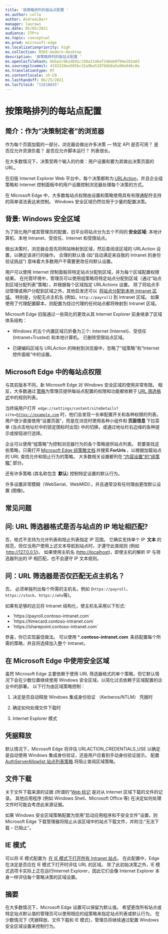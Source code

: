 ```yaml
---
title: '按策略排列的每站点配置 '
ms.author: collw
author: AndreaLBarr
manager: laurawi
ms.date: 05/03/2021
audience: ITPro
ms.topic: conceptual
ms.prod: microsoft-edge
ms.localizationpriority: high
ms.collection: M365-modern-desktop
description: '按策略排列的每站点配置 '
ms.openlocfilehash: 6bba2c9b1d691c338a3146ef246de9f94e262a03
ms.sourcegitcommit: 4192328ee585bc32a9be528766b8a5a98e046c8e
ms.translationtype: HT
ms.contentlocale: zh-CN
ms.lasthandoff: 06/25/2021
ms.locfileid: "11618035"
---
```

# <a name="persite-configuration-by-policy"></a>按策略排列的每站点配置

## <a name="introduction-browsers-as-decision-makers"></a>简介：作为“决策制定者”的浏览器

作为每个页面加载的一部分，浏览器会做出许多决策 — 特定 API 是否可用？ 是否应允许资源负载？ 是否应允许脚本运行？ 列表很长。

在大多数情况下，决策受两个输入的约束：用户设置和要为其做出决策页面的 URL。

在旧版 Internet Explorer Web 平台中，每个决策都称为 [URLAction](/previous-versions/windows/internet-explorer/ie-developer/platform-apis/ms537178%28v%3dvs.85%29)，并且企业组策略和 Internet 控制面板中的用户设置控制浏览器处理每个决策的方式。  

在 Microsoft Edge 中，大多数每站点权限由设置和策略使用具有有限通配符支持的简单语法表达来控制。 Windows 安全区域仍然仅用于少量的配置决策。

## <a name="background-windows-security-zones"></a>背景: Windows 安全区域

为了简化用户或其管理员的配置，旧平台将站点分为五个不同的 **安全区域:** 本地计算机、本地 Intranet、受信任、Internet 和受限站点。

做出决策时，浏览器会首先将网站映射到区域，然后查阅该区域的 URLAction 设置，以确定该进行的操作。 合理的默认值 (如“自动满足来自我的 Intranet 的身份验证挑战”) 意味着大多数用户不需要更改任何默认设置。

用户可以使用 Internet 控制面板将特定站点分配到区域，并为每个区域配置权限结果。 在托管环境中，管理员可以使用组策略将特定站点分配到区域（通过“站点到区域分配列表”策略），并根据每个区域指定 URLActions 设置。 除了将站点手动管理或用户分配到区域之外，其他启发还可以  [将站点分配到本地 Intranet 区域](/archive/blogs/ieinternals/the-intranet-zone)。 特别是，分配无点主机名 (例如，`http://payroll`) 到 Intranet 区域。 如果使用了代理配置脚本，则配置为绕过代理的任何站点都将映射到 Intranet 区域。

Microsoft Edge 旧版通过一些简化的更改从其 Internet Explorer 前身继承了区域体系结构：

- Windows 的五个内置区域已折叠为三个: Internet (Internet)、受信任 (Intranet+Trusted) 和本地计算机。 已删除受限站点区域。

- 已硬编码区域与 URLAction 的映射到浏览器中，忽略了“组策略”和“Internet 控件面板”中的设置。

## <a name="per-site-permissions-in-the-microsoft-edge"></a>Microsoft Edge 中的每站点权限

与其前版本不同，新 Microsoft Edge 对 Windows 安全区域的使用非常有限。 相反，大多数通过 [策略](/deployedge/microsoft-edge-policies)为管理员提供每站点配置的权限和功能都依赖于 [URL 筛选格式](/DeployEdge/edge-learnmmore-url-list-filter%20format)中的规则列表。

当终端用户打开  <code>edge://settings/content/siteDetails?site=https://example.com</code> 时，他们会发现一长串配置开关和各种权限的列表。 用户很少直接使用“设置页面”，而是在浏览时使用各种小组件和 **页面信息** 下拉菜单 (当点击地址栏中的锁定图标时出现) 中的切换，或通过地址栏右边缘的各种提示或按钮进行选择。

企业可以使用“组策略”为控制浏览器行为的各个策略提供站点列表。 若要查找这些策略，只需打开 [Microsoft Edge 组策略文档](/deployedge/microsoft-edge-policies) 并搜索 **ForUrls** ，以根据加载站点的 URL 查找允许和阻止行为的策略。 大多数相关设置都列在 [“内容设置”的“组策略”](/deployedge/microsoft-edge-policies#content-settings) 部分。

还有许多策略 (其名称包含  **默认**) 控制特定设置的默认行为。

许多设置非常模糊（WebSerial、WebMIDI），并且通常没有任何理由更改默认设置 (图像)。

## <a name="common-questions"></a>常见问题

## <a name="q-can-the-url-filter-format-match-on-a-sites-ip-address"></a>问: URL 筛选器格式是否与站点的 IP 地址相匹配?

否，格式不支持为允许列表和阻止列表指定 IP 范围。 它确实支持单个 IP  **文本** 的规范，但仅当用户使用上述文本导航到站点时，才遵守此类规则 (例如  <http://127.0.0.1/>)。 如果使用主机名 (<http://localhost>)，即使主机的解析 IP 与筛选器列出的 IP 相匹配，也不会遵守 IP 文本规则。

## <a name="q-can-url-filters-matchjustdotless-host-names"></a>问：URL 筛选器是否仅匹配无点主机名？

否。 必须单独列出每个所需的主机名，例如 (`https://payroll`、`https://stock`、`https://who`等)。

如果有足够的远见将 Intranet 结构化，使主机名采用以下形式:

- <div style="display: inline">`https://payroll.contoso-intranet.com`</div>

- <div style="display: inline">`https://timecard.contoso-intranet.com`</div>

- <div style="display: inline">`https://sharepoint.contoso-intranet.com`</div>

恭喜，你已实现最佳做法。 可以使用 ***.contoso-intranet.com**  条目配置每个所需的策略，并且将选择加入整个 Intranet。

## <a name="use-of-security-zones-inthe-microsoft-edge"></a>在 Microsoft Edge 中使用安全区域

虽然 Microsoft Edge 主要依赖于使用 URL 筛选器格式的单个策略，但它默认情况下会在少数位置继续使用 Windows 安全区域，以简化过去依赖于区域配置的企业中的部署。 以下行为由区域策略控制：

1. 决定是否自动释放 Windows 集成身份验证 （Kerberos/NTLM） 凭据时

2. 确定如何处理文件下载时

3. Internet Explorer 模式

## <a name="credential-release"></a>凭据释放

默认情况下，Microsoft Edge 将评估 URLACTION_CREDENTIALS_USE 以确定是自动使用 Windows 集成身份验证，还是用户应看到手动身份验证提示。 配置 [AuthServerAllowlist 站点列表策略](/deployedge/microsoft-edge-policies#authserverallowlist) 将阻止查阅区域策略。

## <a name="file-downloads"></a>文件下载

关于文件下载来源的证据 (所谓的“[Web 标记](https://textslashplain.com/2016/04/04/downloads-and-the-mark-of-the-web/) 是对从 Internet 区域下载的文件的记录。 其他应用程序 (例如 Windows Shell、Microsoft Office 等) 在决定如何处理文件时可能会考虑此来源证据。

如果 Windows 安全区域策略配置为禁用“启动应用程序和不安全文件”设置，则 Microsoft Edge 下载管理器将阻止从该区域中的站点下载文件，并附注:“无法下载 – 已阻止”。  

## <a name="ie-mode"></a>IE 模式

可以将 IE 模式配置为  [在 IE 模式下打开所有 Intranet 站点](/deployedge/edge-ie-mode#configure-all-intranet-sites)。 在此配置中，Edge 在决定是否应在 IE 模式下打开时评估 URL 的区域。 除了此初始决策之外，IE 模式选项卡实际上正在运行Internet Explorer，因此它们会像 Internet Explorer 本身一样评估每个策略决策的区域设置。

## <a name="summary"></a>摘要

在大多数情况下，Microsoft Edge 设置可以保留为默认值。 希望更改所有站点或特定站点默认值的管理员可以使用相应的组策略来指定站点列表或默认行为。 在少数情况下 (凭据释放、文件下载和 IE 模式)，管理员将继续通过配置 Windows 安全区域设置来控制行为。
